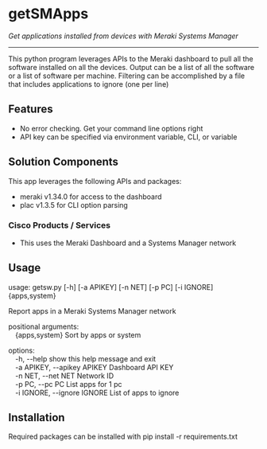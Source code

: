 # getSMApps

_Get applications installed from devices with Meraki Systems Manager_

---

This python program leverages APIs to the Meraki dashboard to pull all the software installed on all the devices. Output can be a list of all the software or a list of software per machine. Filtering can be accomplished by a file that includes applications to ignore (one per line)

## Features

* No error checking. Get your command line options right 
* API key can be specified via environment variable, CLI, or variable

## Solution Components

This app leverages the following APIs and packages:
 * meraki v1.34.0 for access to the dashboard
 * plac v1.3.5 for CLI option parsing

### Cisco Products / Services

* This uses the Meraki Dashboard and a Systems Manager network

## Usage

usage: getsw.py [-h] [-a APIKEY] [-n NET] [-p PC] [-i IGNORE] {apps,system}

Report apps in a Meraki Systems Manager network

positional arguments:<br>
&emsp;{apps,system}         Sort by apps or system

options:<br>
&emsp;-h, --help                    show this help message and exit<br>
&emsp;-a APIKEY, --apikey APIKEY    Dashboard API KEY<br>
&emsp;-n NET, --net NET             Network ID<br>
&emsp;-p PC, --pc PC                List apps for 1 pc<br>
&emsp;-i IGNORE, --ignore IGNORE    List of apps to ignore<br>

## Installation

Required packages can be installed with pip install -r requirements.txt
